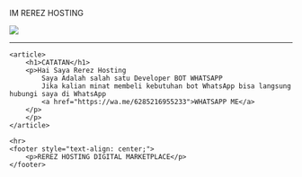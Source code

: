 IM REREZ HOSTING
<html lang="en">

<head>
    <meta charset="UTF-8">
    <meta name="viewport" content="width=device-width, initial-scale=1.0">
    <title>REREZ HOSTING DIGITAL MARKETPLACE</title>
</head>

<body>
<div id="bodyblur">
     <!-- Wallpaper --><img src="https://feeldreams.github.io/wp9.jpg" id="wallpaper"/><div id="beneranblur"></div>
   </div>
    <hr />

    <article>
        <h1>CATATAN</h1>
        <p>Hai Saya Rerez Hosting 
            Saya Adalah salah satu Developer BOT WHATSAPP
            Jika kalian minat membeli kebutuhan bot WhatsApp bisa langsung hubungi saya di WhatsApp
            <a href="https://wa.me/6285216955233">WHATSAPP ME</a>
        </p>
        </p>
    </article>

    <hr>
    <footer style="text-align: center;">
        <p>REREZ HOSTING DIGITAL MARKETPLACE</p>
    </footer>
</body>
</html>
